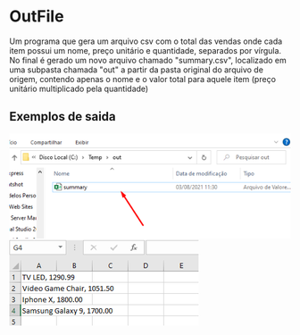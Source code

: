 # OutFile
Um programa que gera um arquivo csv com o total das vendas onde cada item possui um
nome, preço unitário e quantidade, separados por vírgula. No final é gerado um novo arquivo chamado "summary.csv", localizado
em uma subpasta chamada "out" a partir da pasta original do
arquivo de origem, contendo apenas o nome e o valor total para
aquele item (preço unitário multiplicado pela quantidade)

## Exemplos de saida
![](https://github.com/DiegoLins10/OutFile/blob/master/out1.png)
![](https://github.com/DiegoLins10/OutFile/blob/master/out2.png)

